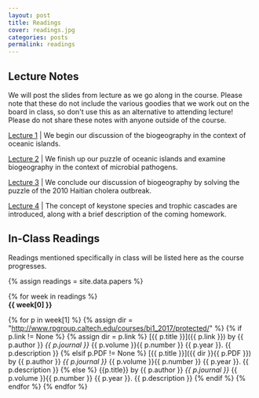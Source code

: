 ```yaml
---
layout: post
title: Readings
cover: readings.jpg
categories: posts
permalink: readings
---
```


## Lecture Notes

We will post the slides from lecture as we go along in the course. Please note
that these do not include the various goodies that we work out on the board in
class, so don't use this as an alternative to attending lecture! Please do not
share these notes with anyone outside of the course.

[Lecture 1](http://www.rpgroup.caltech.edu/courses/bi1_2017/protected/Bi1_Sp2017_lec01_Biogeography_of_Oceanic_Islands.pdf) \| We begin our discussion of the biogeography in the context of  oceanic islands.

[Lecture 2](http://www.rpgroup.caltech.edu/courses/bi1_2017/protected/Bi1_Sp2017_lec02_Biogeography_Pathogens.pdf) \| We finish up our puzzle of oceanic islands and examine biogeography in the context of microbial pathogens.

[Lecture 3](http://www.rpgroup.caltech.edu/courses/bi1_2017/protected/Bi1_Sp2017_lec03_Biogeography_Pathogens_Continued.pdf) \| We conclude our discussion of biogeography by solving the puzzle of the 2010 Haitian cholera outbreak.

[Lecture 4](http://www.rpgroup.caltech.edu/courses/bi1_2017/protected/Bi1_Sp2017_lec04_Trophic_Cascades.pdf) \| The concept of keystone species and trophic cascades are introduced, along with a brief description of the coming homework.


## In-Class Readings

Readings mentioned specifically in class will be listed here as the course progresses.


{% assign readings = site.data.papers %}

{% for week in readings %}
<span style="display: block; font-weight: 500"> <b>{{ week[0] }}</b></span>

{% for p in week[1] %}
{% assign dir = "http://www.rpgroup.caltech.edu/courses/bi1_2017/protected/" %}
{% if p.link != None %}
{% assign dir = p.link %}
[{{ p.title }}]({{ p.link }}) by {{ p.author }} *{{ p.journal }}* {{ p.volume }}{{ p.number }} {{ p.year }}. {{ p.description }}
{% elsif p.PDF != None %}
[{{ p.title }}]({{ dir }}{{ p.PDF }}) by {{ p.author }} *{{ p.journal }}* {{ p.volume }}{{ p.number }} {{ p.year }}. {{ p.description }}
{% else %}
{{p.title}} by {{ p.author }} *{{ p.journal }}* {{ p.volume }}{{ p.number }} {{ p.year }}. {{ p.description }}
{% endif %}
{% endfor %}
{% endfor %}
